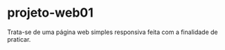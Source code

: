 # projeto-web01

Trata-se de uma página web simples responsiva feita com a finalidade de praticar.
 
